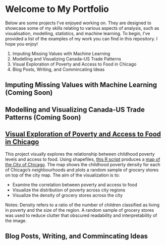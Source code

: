 # Welcome to My Portfolio
Below are some projects I’ve enjoyed working on. They are designed to showcase some of my skills relating to various aspects of analysis, such as visualisation, modelling, statistics, and machine learning. To begin, I’ve provided a list of the examples of my work you can find in this repository. I hope you enjoy!
 
1. Imputing Missing Values with Machine Learning
2. Modelling and Visualizing Canada-US Trade Patterns
3. Visual Exploration of Poverty and Access to Food in Chicago
4. Blog Posts, Writing, and Commincating Ideas 

## Imputing Missing Values with Machine Learning (Coming Soon)

## Modelling and Visualizing Canada-US Trade Patterns (Coming Soon)

## [Visual Exploration of Poverty and Access to Food in Chicago](https://github.com/rjratcl/portfolio/tree/main/chicago-grocery-access)
This project visually explores the relationship between childhood poverty levels and access to food. Using shapefiles, [this R script](https://github.com/rjratcl/portfolio/blob/main/chicago-grocery-access/groceries_poverty.R) produces a [map of the City of Chicago](https://github.com/rjratcl/portfolio/blob/main/chicago-grocery-access/poverty_and_food.png). The map shows the childhood poverty density for each of Chicago’s neighbourhoods and plots a random sample of grocery stores on top of the city map. The aim of the visualization is to:
- Examine the correlation between poverty and access to food
- Visualize the distribution of poverty across city regions
- Visualize the density of grocery stores across the city

Notes: Density refers to a ratio of the number of children classified as living in poverty and the size of the region. A random sample of grocery stores was used to reduce clutter that obscured readability and interpretability of the image.

## Blog Posts, Writing, and Commincating Ideas